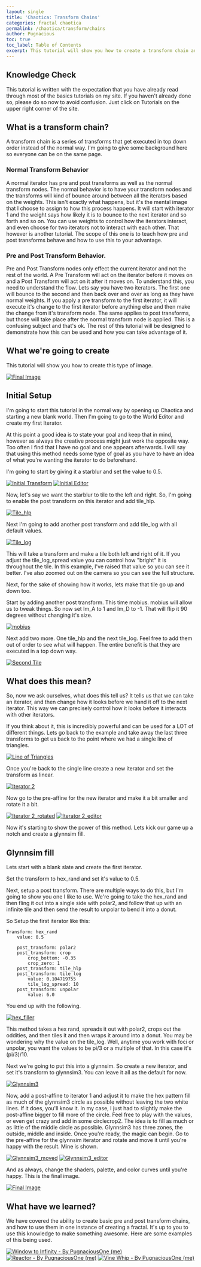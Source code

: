```yaml
---
layout: single
title: 'Chaotica: Transform Chains'
categories: fractal chaotica
permalink: /chaotica/transform/chains
author: Pugnacious
toc: true
toc_label: Table of Contents
excerpt: This tutorial will show you how to create a transform chain and what it does.
---
```


## Knowledge Check

This tutorial is written with the expectation that you have already read through most of the basics tutorials on my site. If you haven't already done so, please do so now to avoid confusion. Just click on Tutorials on the upper right corner of the site.

## What is a transform chain?

A transform chain is a series of transforms that get executed in top down order instead of the normal way. I'm going to give some background here so everyone can be on the same page.

### Normal Transform Behavior

A normal iterator has pre and post transforms as well as the normal transform nodes. The normal behavior is to have your transform nodes and the transforms will kind of bounce around between all the iterators based on the weights. This isn't exactly what happens, but it's the mental image that I choose to assign to how this process happens. It will start with iterator 1 and the weight says how likely it is to bounce to the next iterator and so forth and so on. You can use weights to control how the iterators interact, and even choose for two iterators not to interact with each other. That however is another tutorial. The scope of this one is to teach how pre and post transforms behave and how to use this to your advantage.

### Pre and Post Transform Behavior.

Pre and Post Transform nodes only effect the current iterator and not the rest of the world. A Pre Transform will act on the iterator before it moves on and a Post Transform will act on it after it moves on. To understand this, you need to understand the flow. Lets say you have two iterators. The first one will bounce to the second and then back over and over as long as they have normal weights. If you apply a pre transform to the first iterator, it will execute it's change to the first iterator before anything else and then make the change from it's transform node. The same applies to post transforms, but those will take place after the normal transform node is applied. This is a confusing subject and that's ok. The rest of this tutorial will be designed to demonstrate how this can be used and how you can take advantage of it.

## What we're going to create

This tutorial will show you how to create this type of image.

[![Final Image](/assets/images/chaotica-transform-chains/glynnsim_tutorial.png)](/assets/images/chaotica-transform-chains/glynnsim_tutorial.png)

## Initial Setup

I'm going to start this tutorial in the normal way by opening up Chaotica and starting a new blank world. Then I'm going to go to the World Editor and create my first Iterator.

At this point a good idea is to state your goal and keep that in mind, however as always the creative process might just work the opposite way. Too often I find that I have no goal and one appears afterwards. I will say that using this method needs some type of goal as you have to have an idea of what you're wanting the iterator to do beforehand.

I'm going to start by giving it a starblur and set the value to 0.5.

[![Initial Transform](/assets/images/chaotica-transform-chains/screen_1413.png)](/assets/images/chaotica-transform-chains/screen_1413.png) [![Initial Editor](/assets/images/chaotica-transform-chains/screen_1414.png)](/assets/images/chaotica-transform-chains/screen_1414.png)

Now, let's say we want the starblur to tile to the left and right. So, I'm going to enable the post transform on this iterator and add tile_hlp.

[![Tile_hlp](/assets/images/chaotica-transform-chains/screen_1415.png)](/assets/images/chaotica-transform-chains/screen_1415.png)

Next I'm going to add another post transform and add tile_log with all default values.

[![Tile_log](/assets/images/chaotica-transform-chains/screen_1416.png)](/assets/images/chaotica-transform-chains/screen_1416.png)

This will take a transform and make a tile both left and right of it. If you adjust the tile_log_spread value you can control how "bright" it is throughout the tile.  In this example, I've raised that value so you can see it better.  I've also zoomed out on the camera so you can see the full structure.  

Next, for the sake of showing how it works, lets make that tile go up and down too.

Start by adding another post transform. This time mobius. mobius will allow us to tweak things. So now set Im_A to 1 and Im_D to -1\. That will flip it 90 degrees without changing it's size.

[![mobius](/assets/images/chaotica-transform-chains/screen_1417.png)](/assets/images/chaotica-transform-chains/screen_1417.png)

Next add two more. One tile_hlp and the next tile_log. Feel free to add them out of order to see what will happen. The entire benefit is that they are executed in a top down way.

[![Second Tile](/assets/images/chaotica-transform-chains/screen_1418.png)](/assets/images/chaotica-transform-chains/screen_1418.png)

## What does this mean?

So, now we ask ourselves, what does this tell us? It tells us that we can take an iterator, and then change how it looks before we hand it off to the next iterator. This way we can precisely control how it looks before it interacts with other iterators.

If you think about it, this is incredibly powerful and can be used for a LOT of different things. Lets go back to the example and take away the last three transforms to get us back to the point where we had a single line of triangles.

[![Line of Triangles](/assets/images/chaotica-transform-chains/screen_1416.png)](/assets/images/chaotica-transform-chains/screen_1416.png)

Once you're back to the single line create a new iterator and set the transform as linear.

[![Iterator 2](/assets/images/chaotica-transform-chains/screen_1419.png)](/assets/images/chaotica-transform-chains/screen_1419.png)

Now go to the pre-affine for the new iterator and make it a bit smaller and rotate it a bit.

[![Iterator 2_rotated](/assets/images/chaotica-transform-chains/screen_1420.png)](/assets/images/chaotica-transform-chains/screen_1420.png) [![Iterator 2_editor](/assets/images/chaotica-transform-chains/screen_1421.png)](/assets/images/chaotica-transform-chains/screen_1421.png)

Now it's starting to show the power of this method. Lets kick our game up a notch and create a glynnsim fill.

## Glynnsim fill

Lets start with a blank slate and create the first iterator.

Set the transform to hex_rand and set it's value to 0.5.

Next, setup a post transform. There are multiple ways to do this, but I'm going to show you one I like to use. We're going to take the hex_rand and then fling it out into a single side with polar2, and follow that up with an infinite tile and then send the result to unpolar to bend it into a donut.

So Setup the first iterator like this:

```
Transform: hex_rand
    value: 0.5

    post_transform: polar2
    post_transform: crop
        crop_bottom: -0.35
        crop_zero: 1
    post_transform: tile_hlp
    post_transform: tile_log
        value: 0.104719755
        tile_log_spread: 10
    post_transform: unpolar
        value: 6.0
```

You end up with the following.

[![hex_filler](/assets/images/chaotica-transform-chains/screen_1422.png)](/assets/images/chaotica-transform-chains/screen_1422.png)

This method takes a hex rand, spreads it out with polar2, crops out the oddities, and then tiles it and then wraps it around into a donut. You may be wondering why the value on the tile_log. Well, anytime you work with foci or unpolar, you want the values to be pi/3 or a multiple of that. In this case it's (pi/3)/10.

Next we're going to put this into a glynnsim. So create a new iterator, and set it's transform to glynnsim3\. You can leave it all as the default for now.

[![Glynnsim3](/assets/images/chaotica-transform-chains/screen_1423.png)](/assets/images/chaotica-transform-chains/screen_1423.png)

Now, add a post-affine to iterator 1 and adjust it to make the hex pattern fill as much of the glynnsim3 circle as possible without leaving the two white lines. If it does, you'll know it. In my case, I just had to slightly make the post-affine bigger to fill more of the circle. Feel free to play with the values, or even get crazy and add in some circlecrop2\. The idea is to fill as much or as little of the middle circle as possible. Glynnsim3 has three zones, the outside, middle and inside. Once you're ready, the magic can begin. Go to the pre-affine for the glynnsim iterator and rotate and move it until you're happy with the result. Mine is shown.

[![Glynnsim3_moved](/assets/images/chaotica-transform-chains/screen_1424.png)](/assets/images/chaotica-transform-chains/screen_1424.png) [![Glynnsim3_editor](/assets/images/chaotica-transform-chains/screen_1425.png)](/assets/images/chaotica-transform-chains/screen_1425.png)

And as always, change the shaders, palette, and color curves until you're happy. This is the final image.

[![Final Image](/assets/images/chaotica-transform-chains/glynnsim_tutorial.png)](/assets/images/chaotica-transform-chains/glynnsim_tutorial.png)

## What have we learned?

We have covered the ability to create basic pre and post transform chains, and how to use them in one instance of creating a fractal. It's up to you to use this knowledge to make something awesome. Here are some examples of this being used.

[![Window to Infinity - By PugnaciousOne (me)](https://images-wixmp-ed30a86b8c4ca887773594c2.wixmp.com/f/c44d1498-1c89-4141-bf98-d14781623673/de5q252-4b605cf9-0e91-40b4-85a6-ca91655e2ae4.png?token=eyJ0eXAiOiJKV1QiLCJhbGciOiJIUzI1NiJ9.eyJzdWIiOiJ1cm46YXBwOjdlMGQxODg5ODIyNjQzNzNhNWYwZDQxNWVhMGQyNmUwIiwiaXNzIjoidXJuOmFwcDo3ZTBkMTg4OTgyMjY0MzczYTVmMGQ0MTVlYTBkMjZlMCIsIm9iaiI6W1t7InBhdGgiOiJcL2ZcL2M0NGQxNDk4LTFjODktNDE0MS1iZjk4LWQxNDc4MTYyMzY3M1wvZGU1cTI1Mi00YjYwNWNmOS0wZTkxLTQwYjQtODVhNi1jYTkxNjU1ZTJhZTQucG5nIn1dXSwiYXVkIjpbInVybjpzZXJ2aWNlOmZpbGUuZG93bmxvYWQiXX0.XsUtH-dCHad0jIGpWCk9mqRICoZ1xls_5HNC0d5NZ94)](https://www.deviantart.com/monkeyshack/art/Window-To-Infinity-856140374) [![Reactor - By PugnaciousOne (me)](https://images-wixmp-ed30a86b8c4ca887773594c2.wixmp.com/f/c44d1498-1c89-4141-bf98-d14781623673/de5s1kr-52ede9b3-1079-4d9d-ab64-ad0ece89144e.png?token=eyJ0eXAiOiJKV1QiLCJhbGciOiJIUzI1NiJ9.eyJzdWIiOiJ1cm46YXBwOjdlMGQxODg5ODIyNjQzNzNhNWYwZDQxNWVhMGQyNmUwIiwiaXNzIjoidXJuOmFwcDo3ZTBkMTg4OTgyMjY0MzczYTVmMGQ0MTVlYTBkMjZlMCIsIm9iaiI6W1t7InBhdGgiOiJcL2ZcL2M0NGQxNDk4LTFjODktNDE0MS1iZjk4LWQxNDc4MTYyMzY3M1wvZGU1czFrci01MmVkZTliMy0xMDc5LTRkOWQtYWI2NC1hZDBlY2U4OTE0NGUucG5nIn1dXSwiYXVkIjpbInVybjpzZXJ2aWNlOmZpbGUuZG93bmxvYWQiXX0.IaPb7YQbPvor8bd40c0VeksnFa5oLeRvfVlWRCKo80w)](https://www.deviantart.com/monkeyshack/art/Reactor-856232955) [![Vine Whip - By PugnaciousOne (me)](https://images-wixmp-ed30a86b8c4ca887773594c2.wixmp.com/f/c44d1498-1c89-4141-bf98-d14781623673/de7jysv-cd33c4dc-6632-4370-879a-488771cabbe1.png?token=eyJ0eXAiOiJKV1QiLCJhbGciOiJIUzI1NiJ9.eyJzdWIiOiJ1cm46YXBwOjdlMGQxODg5ODIyNjQzNzNhNWYwZDQxNWVhMGQyNmUwIiwiaXNzIjoidXJuOmFwcDo3ZTBkMTg4OTgyMjY0MzczYTVmMGQ0MTVlYTBkMjZlMCIsIm9iaiI6W1t7InBhdGgiOiJcL2ZcL2M0NGQxNDk4LTFjODktNDE0MS1iZjk4LWQxNDc4MTYyMzY3M1wvZGU3anlzdi1jZDMzYzRkYy02NjMyLTQzNzAtODc5YS00ODg3NzFjYWJiZTEucG5nIn1dXSwiYXVkIjpbInVybjpzZXJ2aWNlOmZpbGUuZG93bmxvYWQiXX0.ktOjh9X0lMJXNz8gwsPrBEEfp7D_NwXKPXvbbk4yNC4)](https://www.deviantart.com/monkeyshack/art/Vine-Whip-859215343)
